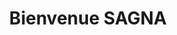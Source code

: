 ---
title: Bienvenue SAGNA
image: "/images/volontaires/bienvenue-sagna.jpg"
categories: []
draft: false
---